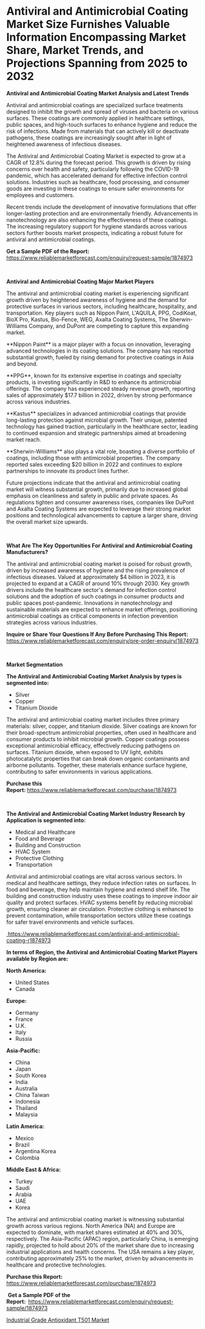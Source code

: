<p><h1>Antiviral and Antimicrobial Coating Market Size Furnishes Valuable Information Encompassing Market Share, Market Trends, and Projections Spanning from 2025 to 2032</h1></p><p><strong>Antiviral and Antimicrobial Coating Market Analysis and Latest Trends</strong></p>
<p><p>Antiviral and antimicrobial coatings are specialized surface treatments designed to inhibit the growth and spread of viruses and bacteria on various surfaces. These coatings are commonly applied in healthcare settings, public spaces, and high-touch surfaces to enhance hygiene and reduce the risk of infections. Made from materials that can actively kill or deactivate pathogens, these coatings are increasingly sought after in light of heightened awareness of infectious diseases.</p><p>The Antiviral and Antimicrobial Coating Market is expected to grow at a CAGR of 12.8% during the forecast period. This growth is driven by rising concerns over health and safety, particularly following the COVID-19 pandemic, which has accelerated demand for effective infection control solutions. Industries such as healthcare, food processing, and consumer goods are investing in these coatings to ensure safer environments for employees and customers.</p><p>Recent trends include the development of innovative formulations that offer longer-lasting protection and are environmentally friendly. Advancements in nanotechnology are also enhancing the effectiveness of these coatings. The increasing regulatory support for hygiene standards across various sectors further boosts market prospects, indicating a robust future for antiviral and antimicrobial coatings.</p></p>
<p><strong>Get a Sample PDF of the Report:&nbsp;</strong> <a href="https://www.reliablemarketforecast.com/enquiry/request-sample/1874973?utm_campaign=1105&utm_medium=2&utm_source=Github&utm_content=ia&utm_term=04022025&utm_id=antiviral-and-antimicrobial-coating">https://www.reliablemarketforecast.com/enquiry/request-sample/1874973</a></p>
<p>&nbsp;</p>
<p><strong>Antiviral and Antimicrobial Coating Major Market Players</strong></p>
<p><p>The antiviral and antimicrobial coating market is experiencing significant growth driven by heightened awareness of hygiene and the demand for protective surfaces in various sectors, including healthcare, hospitality, and transportation. Key players such as Nippon Paint, L'AQUILA, PPG, CodiKoat, BioX Pro, Kastus, Bio-Fence, WEG, Axalta Coating Systems, The Sherwin-Williams Company, and DuPont are competing to capture this expanding market.</p><p>**Nippon Paint** is a major player with a focus on innovation, leveraging advanced technologies in its coating solutions. The company has reported substantial growth, fueled by rising demand for protective coatings in Asia and beyond.</p><p>**PPG**, known for its extensive expertise in coatings and specialty products, is investing significantly in R&D to enhance its antimicrobial offerings. The company has experienced steady revenue growth, reporting sales of approximately $17.7 billion in 2022, driven by strong performance across various industries.</p><p>**Kastus** specializes in advanced antimicrobial coatings that provide long-lasting protection against microbial growth. Their unique, patented technology has gained traction, particularly in the healthcare sector, leading to continued expansion and strategic partnerships aimed at broadening market reach.</p><p>**Sherwin-Williams** also plays a vital role, boasting a diverse portfolio of coatings, including those with antimicrobial properties. The company reported sales exceeding $20 billion in 2022 and continues to explore partnerships to innovate its product lines further.</p><p>Future projections indicate that the antiviral and antimicrobial coating market will witness substantial growth, primarily due to increased global emphasis on cleanliness and safety in public and private spaces. As regulations tighten and consumer awareness rises, companies like DuPont and Axalta Coating Systems are expected to leverage their strong market positions and technological advancements to capture a larger share, driving the overall market size upwards.</p></p>
<p>&nbsp;</p>
<p><strong>What Are The Key Opportunities For Antiviral and Antimicrobial Coating Manufacturers?</strong></p>
<p><p>The antiviral and antimicrobial coating market is poised for robust growth, driven by increased awareness of hygiene and the rising prevalence of infectious diseases. Valued at approximately $4 billion in 2023, it is projected to expand at a CAGR of around 10% through 2030. Key growth drivers include the healthcare sector's demand for infection control solutions and the adoption of such coatings in consumer products and public spaces post-pandemic. Innovations in nanotechnology and sustainable materials are expected to enhance market offerings, positioning antimicrobial coatings as critical components in infection prevention strategies across various industries.</p></p>
<p><strong>Inquire or Share Your Questions If Any Before Purchasing This Report:</strong> <a href="https://www.reliablemarketforecast.com/enquiry/pre-order-enquiry/1874973?utm_campaign=1105&utm_medium=2&utm_source=Github&utm_content=ia&utm_term=04022025&utm_id=antiviral-and-antimicrobial-coating">https://www.reliablemarketforecast.com/enquiry/pre-order-enquiry/1874973</a></p>
<p>&nbsp;</p>
<p><strong>Market Segmentation</strong></p>
<p><strong>The Antiviral and Antimicrobial Coating Market Analysis by types is segmented into:</strong></p>
<p><ul><li>Silver</li><li>Copper</li><li>Titanium Dioxide</li></ul></p>
<p><p>The antiviral and antimicrobial coating market includes three primary materials: silver, copper, and titanium dioxide. Silver coatings are known for their broad-spectrum antimicrobial properties, often used in healthcare and consumer products to inhibit microbial growth. Copper coatings possess exceptional antimicrobial efficacy, effectively reducing pathogens on surfaces. Titanium dioxide, when exposed to UV light, exhibits photocatalytic properties that can break down organic contaminants and airborne pollutants. Together, these materials enhance surface hygiene, contributing to safer environments in various applications.</p></p>
<p><strong>Purchase this Report:&nbsp;</strong><a href="https://www.reliablemarketforecast.com/purchase/1874973?utm_campaign=1105&utm_medium=2&utm_source=Github&utm_content=ia&utm_term=04022025&utm_id=antiviral-and-antimicrobial-coating">https://www.reliablemarketforecast.com/purchase/1874973</a></p>
<p>&nbsp;</p>
<p><strong>The Antiviral and Antimicrobial Coating Market Industry Research by Application is segmented into:</strong></p>
<p><ul><li>Medical and Healthcare</li><li>Food and Beverage</li><li>Building and Construction</li><li>HVAC System</li><li>Protective Clothing</li><li>Transportation</li></ul></p>
<p><p>Antiviral and antimicrobial coatings are vital across various sectors. In medical and healthcare settings, they reduce infection rates on surfaces. In food and beverage, they help maintain hygiene and extend shelf life. The building and construction industry uses these coatings to improve indoor air quality and protect surfaces. HVAC systems benefit by reducing microbial growth, ensuring cleaner air circulation. Protective clothing is enhanced to prevent contamination, while transportation sectors utilize these coatings for safer travel environments and vehicle surfaces.</p></p>
<p><a href="https://www.reliablemarketforecast.com/antiviral-and-antimicrobial-coating-r1874973?utm_campaign=1105&utm_medium=2&utm_source=Github&utm_content=ia&utm_term=04022025&utm_id=antiviral-and-antimicrobial-coating">&nbsp;https://www.reliablemarketforecast.com/antiviral-and-antimicrobial-coating-r1874973</a></p>
<p><strong>In terms of Region, the Antiviral and Antimicrobial Coating Market Players available by Region are:</strong></p>
<p>
    <p> <strong> North America: </strong>
        <ul>
            <li>United States</li>
            <li>Canada</li>
        </ul>
        </p> 
    <p> <strong> Europe: </strong>
        <ul>
            <li>Germany</li>
            <li>France</li>
            <li>U.K.</li>
            <li>Italy</li>
            <li>Russia</li>
        </ul>
        </p> 
    <p> <strong> Asia-Pacific: </strong>
        <ul>
            <li>China</li>
            <li>Japan</li>
            <li>South Korea</li>
            <li>India</li>
            <li>Australia</li>
            <li>China Taiwan</li>
            <li>Indonesia</li>
            <li>Thailand</li>
            <li>Malaysia</li>
        </ul>
        </p> 
    <p> <strong> Latin America: </strong>
        <ul>
            <li>Mexico</li>
            <li>Brazil</li>
            <li>Argentina Korea</li>
            <li>Colombia</li>
        </ul>
        </p> 
    <p> <strong> Middle East & Africa: </strong>
        <ul>
            <li>Turkey</li>
            <li>Saudi</li>
            <li>Arabia</li>
            <li>UAE</li>
            <li>Korea</li>
        </ul>
    </p>
    </p>
<p><p>The antiviral and antimicrobial coating market is witnessing substantial growth across various regions. North America (NA) and Europe are expected to dominate, with market shares estimated at 40% and 30%, respectively. The Asia-Pacific (APAC) region, particularly China, is emerging rapidly, projected to hold about 20% of the market share due to increasing industrial applications and health concerns. The USA remains a key player, contributing approximately 25% to the market, driven by advancements in healthcare and protective technologies.</p></p>
<p><strong>Purchase this Report: </strong><a href="https://www.reliablemarketforecast.com/purchase/1874973?utm_campaign=1105&utm_medium=2&utm_source=Github&utm_content=ia&utm_term=04022025&utm_id=antiviral-and-antimicrobial-coating">https://www.reliablemarketforecast.com/purchase/1874973</a></p>
<p>&nbsp;<strong>Get a Sample PDF of the Report:&nbsp;&nbsp;</strong><a href="https://www.reliablemarketforecast.com/enquiry/request-sample/1874973?utm_campaign=1105&utm_medium=2&utm_source=Github&utm_content=ia&utm_term=04022025&utm_id=antiviral-and-antimicrobial-coating">https://www.reliablemarketforecast.com/enquiry/request-sample/1874973</a></p>
<p><strong></strong></p>
<p><p><a href="https://github.com/prosalinda88/Market-Research-Report-List-7/blob/main/industrial-grade-antioxidant-t501-market.md?utm_campaign=1105&utm_medium=2&utm_source=Github&utm_content=ia&utm_term=04022025&utm_id=antiviral-and-antimicrobial-coating">Industrial Grade Antioxidant T501 Market</a></p></p>